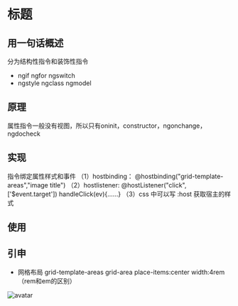 # 标题

## 用一句话概述
分为结构性指令和装饰性指令
- ngif ngfor ngswitch
- ngstyle ngclass ngmodel
## 原理
属性指令一般没有视图，所以只有oninit，constructor，ngonchange，ngdocheck
## 实现
指令绑定属性样式和事件
（1）hostbinding： @hostbinding("grid-template-areas","image title")
（2）hostlistener: @hostListener("click", ['$event.target']) handleClick(ev){……}
（3）css 中可以写 :host 获取宿主的样式
## 使用

## 引申
- 网格布局
grid-template-areas
grid-area
place-items:center
width:4rem（rem和em的区别）

![avatar](./img/20190805213129.png)